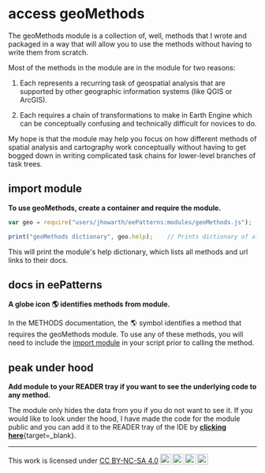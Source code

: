 # __access geoMethods__

The geoMethods module is a collection of, well, methods that I wrote and packaged in a way that will allow you to use the methods without having to write them from scratch. 

Most of the methods in the module are in the module for two reasons:    

1. Each represents a recurring task of geospatial analysis that are supported by other geographic information systems (like QGIS or ArcGIS).

2. Each requires a chain of transformations to make in Earth Engine which can be conceptually confusing and technically difficult for novices to do.    

My hope is that the module may help you focus on how different methods of spatial analysis and cartography work conceptually without having to get bogged down in writing complicated task chains for lower-level branches of task trees.  

## __import module__  

__To use geoMethods, create a container and require the module.__  

```js
var geo = require("users/jhowarth/eePatterns:modules/geoMethods.js");

print("geoMethods dictionary", geo.help);    // Prints dictionary of all tools in module.
```

This will print the module's help dictionary, which lists all methods and url links to their docs.

## __docs in eePatterns__  

__A globe icon :earth_americas: identifies methods from module.__  

In the METHODS documentation, the :earth_americas: symbol identifies a method that requires the geoMethods module. To use any of these methods, you will need to include the [import module](#import-module) in your script prior to calling the method. 

## __peak under hood__

__Add module to your READER tray if you want to see the underlying code to any method.__

The module only hides the data from you if you do not want to see it. If you would like to look under the hood, I have made the code for the module public and you can add it to the READER tray of the IDE by [__clicking here__](https://code.earthengine.google.com/?accept_repo=users/jhowarth/eePatterns){target=_blank}. 

---

<p xmlns:cc="http://creativecommons.org/ns#" >This work is licensed under <a href="https://creativecommons.org/licenses/by-nc-sa/4.0/?ref=chooser-v1" target="_blank" rel="license noopener noreferrer" style="display:inline-block;">CC BY-NC-SA 4.0<img style="height:22px!important;margin-left:3px;vertical-align:text-bottom;" src="https://mirrors.creativecommons.org/presskit/icons/cc.svg?ref=chooser-v1" alt=""><img style="height:22px!important;margin-left:3px;vertical-align:text-bottom;" src="https://mirrors.creativecommons.org/presskit/icons/by.svg?ref=chooser-v1" alt=""><img style="height:22px!important;margin-left:3px;vertical-align:text-bottom;" src="https://mirrors.creativecommons.org/presskit/icons/nc.svg?ref=chooser-v1" alt=""><img style="height:22px!important;margin-left:3px;vertical-align:text-bottom;" src="https://mirrors.creativecommons.org/presskit/icons/sa.svg?ref=chooser-v1" alt=""></a></p>
